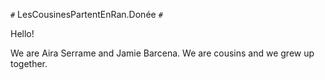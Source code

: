 `#` LesCousinesPartentEnRan.Donée `#`

Hello!

We are Aira Serrame and Jamie Barcena. We are cousins and we grew up together.
